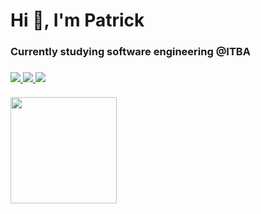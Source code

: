 <h1>Hi 👋, I'm Patrick</h1>
<h3>Currently studying software engineering @ITBA<h3>
<div >
    <a href="https://www.linkedin.com/in/patrickmdey/">
        <img src="https://img.shields.io/badge/-patrickmdey-blue?style=flat-square&logo=Linkedin&logoColor=white&link=https://www.linkedin.com/in/patrickmdey/"/>
    </a>
    <a href="https://github.com/patrickmdey">
        <img src="https://img.shields.io/badge/-patrickmdey-black?style=flat-square&logo=Github&logoColor=white"/>
    </a>
    <a href="mailto: patrickmdey@hotmail.com">
        <img src="https://img.shields.io/badge/-patrickmdey@hotmail.com-blue?style=flat-square&logo=Microsoft&logoColor=white"/>
    </a>
</div>
<br>
    <!--
<p>
    <img src="https://github-readme-stats.vercel.app/api?username=patrickmdey" alt="My github stats"/>
</p>
<p>
    <img src="https://github-readme-stats.vercel.app/api/top-langs/?username=patrickmdey&langs_count=8&layout=compact&hide=c" alt="My most used languages"/>
</p>
-->
<img align="center" height="170" src="https://github-readme-stats-sigma-five.vercel.app/api/top-langs/?username=patrickmdey&layout=compact&langs_count=16&theme=dracula"/>
